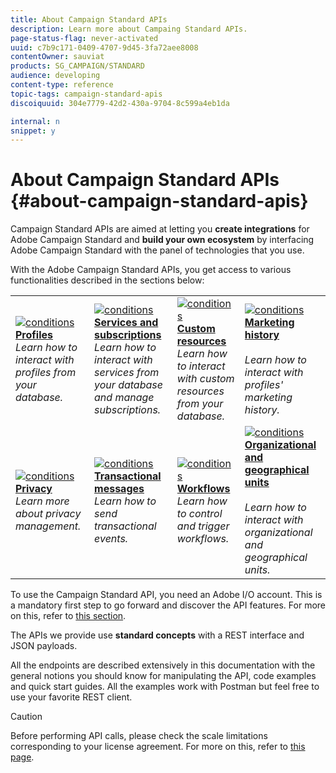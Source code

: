 ```yaml
---
title: About Campaign Standard APIs
description: Learn more about Campaing Standard APIs.
page-status-flag: never-activated
uuid: c7b9c171-0409-4707-9d45-3fa72aee8008
contentOwner: sauviat
products: SG_CAMPAIGN/STANDARD
audience: developing
content-type: reference
topic-tags: campaign-standard-apis
discoiquuid: 304e7779-42d2-430a-9704-8c599a4eb1da

internal: n
snippet: y
---
```


# About Campaign Standard APIs {#about-campaign-standard-apis}

Campaign Standard APIs are aimed at letting you **create integrations** for Adobe Campaign Standard and **build your own ecosystem** by interfacing Adobe Campaign Standard with the panel of technologies that you use.

With the Adobe Campaign Standard APIs, you get access to various functionalities described in the sections below:

<table>
<tr>
    <td>
        <a href="../../api/using/retrieving-profiles.md"><img alt="conditions" src="assets/do-not-localize/icon_profile.png"/></a>
        <div><a href="../../api/using/retrieving-profiles.md"><strong>Profiles</strong></a></div>
        <em>Learn how to interact with profiles from your database.</em>
    </td>
    <td>
        <a href="../../api/using/managing-services.md"><img alt="conditions" src="assets/do-not-localize/icon_services.png"/></a>
        <div><a href="../../api/using/managing-services.md"><strong>Services and subscriptions</strong></a></div>
        <em>Learn how to interact with services from your database and manage subscriptions.</em>
    </td>
    <td>
        <a href="../../api/using/interacting-with-custom-resources.md"><img alt="conditions" src="assets/do-not-localize/icon_customresources.png"/></a>
        <div><a href="../../api/using/interacting-with-custom-resources.md"><strong>Custom resources</strong></a></div>
        <em>Learn how to interact with custom resources from your database.</em>
    </td>
    <td>
        <a href="../../api/using/interacting-with-marketing-history.md"><img alt="conditions" src="assets/do-not-localize/icon_marketinghistory.png"/></a>
        <div><a href="../../api/using/interacting-with-marketing-history.md"><strong>Marketing history</strong></a></div>
        <br/><em>Learn how to interact with profiles' marketing history.</em>
    </td>
</tr>
<tr>
    <td>
        <a href="../../api/using/creating-a-privacy-request.md"><img alt="conditions" src="assets/do-not-localize/icon_privacy.png"/></a>
        <div><a href="../../api/using/creating-a-privacy-request.md"><strong>Privacy</strong></a></div>
        <em>Learn more about privacy management.</em>
    </td>
    <td>
        <a href="../../api/using/managing-transactional-messages.md"><img alt="conditions" src="assets/do-not-localize/icon_transactionalmessage.png"/></a>
        <div><a href="../../api/using/managing-transactional-messages.md"><strong>Transactional messages</strong></a></div>
        <em>Learn how to send transactional events.</em>
    </td>
    <td>
        <a href="../../api/using/managing-workflows/controlling-a-workflow.md"><img alt="conditions" src="assets/do-not-localize/icon_workflows.png"/></a>
        <div><a href="../../api/using/managing-workflows/controlling-a-workflow.md"><strong>Workflows</strong></a></div>
        <em>Learn how to control and trigger workflows.</em>
    </td>
    <td>
        <a href="../../api/using/retrieving-an-organizational-unit.md"><img alt="conditions" src="assets/do-not-localize/icon_units.png"/></a>
        <div><a href="../../api/using/retrieving-an-organizational-unit.md"><strong>Organizational and geographical units</strong></a></div>
        <br/><em>Learn how to interact with organizational and geographical units.</em>
    </td>
</tr>
</table>

To use the Campaign Standard API, you need an Adobe I/O account. This is a mandatory first step to go forward and discover the API features.
For more on this, refer to [this section](../../api/using/setting-up-api-access.md).

The APIs we provide use **standard concepts** with a REST interface and JSON payloads.

All the endpoints are described extensively in this documentation with the general notions you should know for manipulating the API, code examples and quick start guides. All the examples work with Postman but feel free to use your favorite REST client.

>[!CAUTION]
>
>Before performing API calls, please check the scale limitations corresponding to your license agreement. For more on this, refer to [this page](https://helpx.adobe.com/legal/product-descriptions/campaign-standard.html#ITInfrastructureResourcesbyActiveProfilesTiers).
